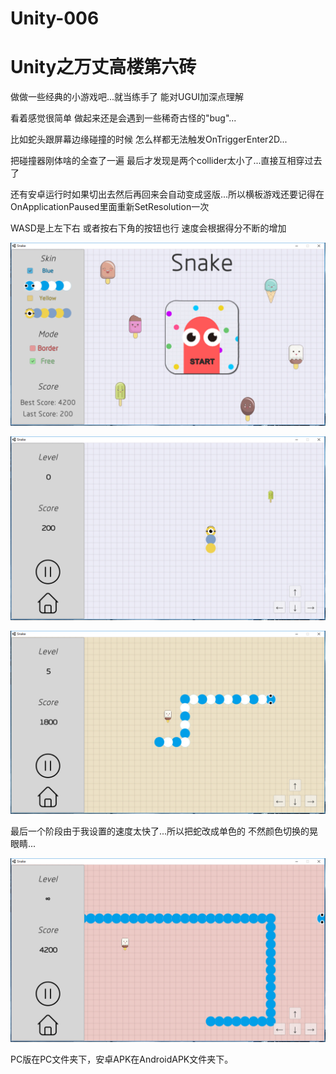 # Unity-006

# Unity之万丈高楼第六砖

做做一些经典的小游戏吧...就当练手了 能对UGUI加深点理解

看着感觉很简单 做起来还是会遇到一些稀奇古怪的"bug"...

比如蛇头跟屏幕边缘碰撞的时候 怎么样都无法触发OnTriggerEnter2D...

把碰撞器刚体啥的全查了一遍 最后才发现是两个collider太小了...直接互相穿过去了

还有安卓运行时如果切出去然后再回来会自动变成竖版...所以横板游戏还要记得在OnApplicationPaused里面重新SetResolution一次

WASD是上左下右 或者按右下角的按钮也行 速度会根据得分不断的增加

![image](https://github.com/HighwayWu/Unity-006/raw/master/Screenshots/图片1.png)

![image](https://github.com/HighwayWu/Unity-006/raw/master/Screenshots/图片2.png)

![image](https://github.com/HighwayWu/Unity-006/raw/master/Screenshots/图片3.png)

最后一个阶段由于我设置的速度太快了...所以把蛇改成单色的 不然颜色切换的晃眼睛...

![image](https://github.com/HighwayWu/Unity-006/raw/master/Screenshots/图片4.png)

PC版在PC文件夹下，安卓APK在AndroidAPK文件夹下。

